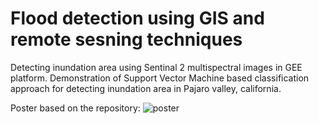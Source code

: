 # Flood detection using GIS and remote sesning techniques
Detecting inundation area using Sentinal 2 multispectral images in GEE platform. Demonstration of Support Vector Machine based classification approach for detecting inundation area in Pajaro valley, california.

Poster based on the repository:
![poster](https://user-images.githubusercontent.com/19649670/235327418-292278b3-71ca-4b71-9ac3-6f8c73aac8b4.png)
